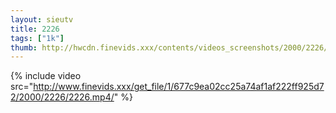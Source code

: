 ```yaml
--- 
layout: sieutv
title: 2226
tags: ["1k"]
thumb: http://hwcdn.finevids.xxx/contents/videos_screenshots/2000/2226/preview.mp4.jpg
---
```

{% include video src="http://www.finevids.xxx/get_file/1/677c9ea02cc25a74af1af222ff925d72/2000/2226/2226.mp4/" %} 

